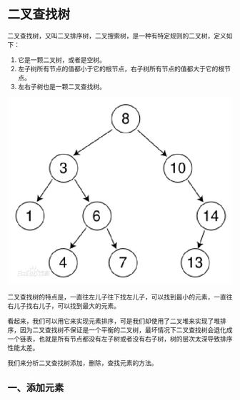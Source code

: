 # 二叉查找树

二叉查找树，又叫二叉排序树，二叉搜索树，是一种有特定规则的二叉树，定义如下：

1. 它是一颗二叉树，或者是空树。
2. 左子树所有节点的值都小于它的根节点，右子树所有节点的值都大于它的根节点。
3. 左右子树也是一颗二叉查找树。

![](../../picture/bs_tree.gif)

二叉查找树的特点是，一直往左儿子往下找左儿子，可以找到最小的元素，一直往右儿子找右儿子，可以找到最大的元素。

看起来，我们可以用它来实现元素排序，可是我们却使用了二叉堆来实现了堆排序，因为二叉查找树不保证是一个平衡的二叉树，最坏情况下二叉查找树会退化成一个链表，也就是所有节点都没有左子树或者没有右子树，树的层次太深导致排序性能太差。

我们来分析二叉查找树添加，删除，查找元素的方法。

## 一、添加元素

